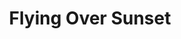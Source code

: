 ---
title: Flying Over Sunset
poster: /assets/uploads/flying-over-sunset.jpg
header: ''
description: >-
  A new musical from James Lapine, Tom Kitt and Michael Korie inspired by the
  lives of three extraordinary people who experimented with LSD.
theater: Vivian Beaumont Theater
preview: '2020-03-12'
opening: '2020-04-16'
closing: ''
tonyaward: false
criticspick: false
trailer: 'https://www.youtube.com/watch?v=3xo9eBlFlIg'
website: 'https://www.lct.org/shows/flying-over-sunset/'
tickets:
  - highlight: false
    info: 'https://www.lct.org/shows/flying-over-sunset/'
    title: $32 Rush
    type: rush
  - highlight: false
    info: 'https://www.lct.org/linctix/'
    title: $32 Linctix
    type: linctix
  - highlight: false
    info: 'https://www.telecharge.com/Broadway/Flying-Over-Sunset/Ticket'
    title: $87-$177
    type: regular
---